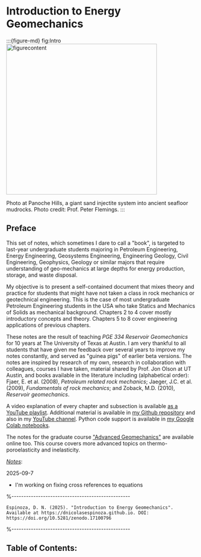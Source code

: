 # Introduction to Energy Geomechanics

:::{figure-md} fig:Intro
<img src="../mynewbook/figures/202410_PanocheHills_DSCF0079.JPG" alt="figurecontent" width="400px">

Photo at Panoche Hills, a giant sand injectite system into ancient seafloor mudrocks. Photo credit: Prof. Peter Flemings.
:::


## Preface

This set of notes, which sometimes I dare to call a "book", is targeted to last-year undergraduate students majoring in Petroleum Engineering, Energy Engineering, Geosystems Engineering, Engineering Geology, Civil Engineering, Geophysics, Geology or similar majors that require understanding of geo-mechanics at large depths for energy production, storage, and waste disposal. 

My objective is to present a self-contained document that mixes theory and practice for students that might have not taken a class in rock mechanics or geotechnical engineering. 
This is the case of most undergraduate Petroleum Engineering students in the USA who take Statics and Mechanics of Solids as mechanical background.
Chapters 2 to 4 cover mostly introductory concepts and theory.
Chapters 5 to 8 cover engineering applications of previous chapters.

These notes are the result of teaching *PGE 334 Reservoir Geomechanics* for 10 years at The University of Texas at Austin.
I am very thankful to all students that have given me feedback over several years to improve my notes constantly, and served as "guinea pigs" of earlier beta versions.
The notes are inspired by research of my own, research in collaboration with colleagues, courses I have taken, material shared by Prof. Jon Olson at UT Austin, and books available in the literature including (alphabetical order): Fjaer, E. et al. (2008), *Petroleum related rock mechanics*; Jaeger, J.C. et al. (2009), *Fundamentals of rock mechanics*; and Zoback, M.D. (2010), *Reservoir geomechanics*.

A video explanation of every chapter and subsection is available [as a YouTube playlist](https://www.youtube.com/playlist?list=PLv0npDbE5HXtZbV42aJXzrOsv-V8q_q8_).
Additional material is available in [my Github repository](https://github.com/dnicolasespinoza/GeomechanicsJupyter) and also in my [YouTube channel](https://www.youtube.com/channel/UCFZu4RgaS8pKsfO75979fvg).
Python code support is available in [my Google Colab notebooks](https://drive.google.com/drive/folders/1rIzjFd5p81JGOSRUkaMiQF018idb1XU3?usp=sharing). 

The notes for the graduate course ["Advanced Geomechanics"](https://dnicolasespinoza.github.io/AdvancedGeomech/) are available online too. This course covers more advanced topics on thermo-poroelasticity and inelasticity. 

*<u>Notes</u>*: 

2025-09-7
- I'm working on fixing cross references to equations

%-------------------------------------------------
```{admonition} Cite this online book as: 
Espinoza, D. N. (2025). "Introduction to Energy Geomechanics". Available at https://dnicolasespinoza.github.io. DOI: https://doi.org/10.5281/zenodo.17100796
```
%-------------------------------------------------


## Table of Contents:

```{tableofcontents}
```